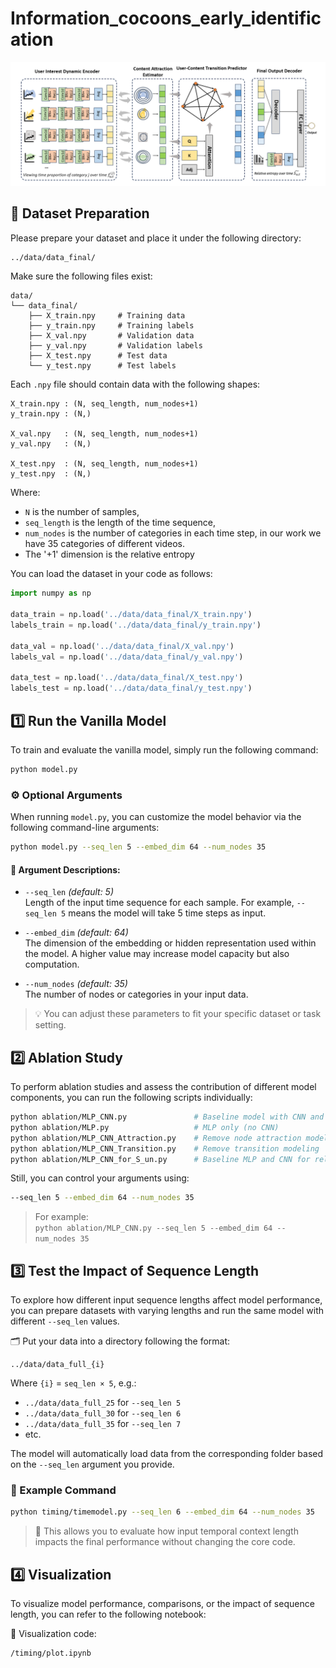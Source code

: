 # Information_cocoons_early_identification
![Model Overview](./model.png)
## 📁 Dataset Preparation

Please prepare your dataset and place it under the following directory:

```bash
../data/data_final/
```

Make sure the following files exist:

```text
data/
└── data_final/
    ├── X_train.npy     # Training data
    ├── y_train.npy     # Training labels
    ├── X_val.npy       # Validation data
    ├── y_val.npy       # Validation labels
    ├── X_test.npy      # Test data
    └── y_test.npy      # Test labels
```

Each `.npy` file should contain data with the following shapes:

```text
X_train.npy : (N, seq_length, num_nodes+1)
y_train.npy : (N,)

X_val.npy   : (N, seq_length, num_nodes+1)
y_val.npy   : (N,)

X_test.npy  : (N, seq_length, num_nodes+1)
y_test.npy  : (N,)
```

Where:
- `N` is the number of samples,
- `seq_length` is the length of the time sequence,
- `num_nodes` is the number of categories in each time step, in our work we have 35 categories of different videos.
- The '+1' dimension is the relative entropy
  

You can load the dataset in your code as follows:

```python
import numpy as np

data_train = np.load('../data/data_final/X_train.npy')
labels_train = np.load('../data/data_final/y_train.npy')

data_val = np.load('../data/data_final/X_val.npy')
labels_val = np.load('../data/data_final/y_val.npy')

data_test = np.load('../data/data_final/X_test.npy')
labels_test = np.load('../data/data_final/y_test.npy')
```
## 1️⃣ Run the Vanilla Model

To train and evaluate the vanilla model, simply run the following command:
```bash
python model.py 
```
### ⚙️ Optional Arguments

When running `model.py`, you can customize the model behavior via the following command-line arguments:

```bash
python model.py --seq_len 5 --embed_dim 64 --num_nodes 35
```

#### 📌 Argument Descriptions:

- `--seq_len` *(default: 5)*  
  Length of the input time sequence for each sample. For example, `--seq_len 5` means the model will take 5 time steps as input.

- `--embed_dim` *(default: 64)*  
  The dimension of the embedding or hidden representation used within the model. A higher value may increase model capacity but also computation.

- `--num_nodes` *(default: 35)*  
  The number of nodes or categories in your input data. 
> 💡 You can adjust these parameters to fit your specific dataset or task setting.

## 2️⃣ Ablation Study

To perform ablation studies and assess the contribution of different model components, you can run the following scripts individually:

```bash
python ablation/MLP_CNN.py               # Baseline model with CNN and MLP
python ablation/MLP.py                   # MLP only (no CNN)
python ablation/MLP_CNN_Attraction.py    # Remove node attraction modeling
python ablation/MLP_CNN_Transition.py    # Remove transition modeling
python ablation/MLP_CNN_for_S_un.py      # Baseline MLP and CNN for relative entropy only
```

Still, you can control your arguments using:

```bash
--seq_len 5 --embed_dim 64 --num_nodes 35
```

> For example:  
> `python ablation/MLP_CNN.py --seq_len 5 --embed_dim 64 --num_nodes 35`


## 3️⃣ Test the Impact of Sequence Length

To explore how different input sequence lengths affect model performance, you can prepare datasets with varying lengths and run the same model with different `--seq_len` values.

🗂️ Put your data into a directory following the format:

```
../data/data_full_{i}
```

Where `{i}` = `seq_len × 5`, e.g.:

- `../data/data_full_25` for `--seq_len 5`
- `../data/data_full_30` for `--seq_len 6`
- `../data/data_full_35` for `--seq_len 7`
- etc.

The model will automatically load data from the corresponding folder based on the `--seq_len` argument you provide.

### 🧪 Example Command

```bash
python timing/timemodel.py --seq_len 6 --embed_dim 64 --num_nodes 35
```

> 📌 This allows you to evaluate how input temporal context length impacts the final performance without changing the core code.

## 4️⃣ Visualization

To visualize model performance, comparisons, or the impact of sequence length, you can refer to the following notebook:

📍 Visualization code:  
```
/timing/plot.ipynb
```

